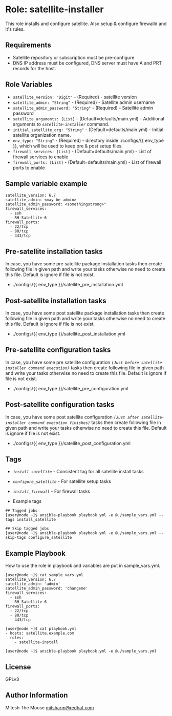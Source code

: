 

Role: satellite-installer
============================

This role installs and configure satellite. Also setup & configure firewalld and it's rules.

Requirements
------------

* Satellite repository or subscription must be pre-configure 
* DNS IP address must be configured, DNS server must have A and PRT records for the host. 

Role Variables
--------------

* `satellite_version: "Digit"`          - (Required) - satellite version
* `satellite_admin: "String"`           - (Required) - Satellite admin username
* `satellite_admin_password: "String"`  - (Required) - Satellite admin password
* `satellite_arguments: [List]` - (Default=defaults/main.yml) - Additional arguments to *`satellite-installer`* command.
* `initial_satellite_org: "String"` - (Default=defaults/main.yml) - Initial satellite organization name.
* `env_type: "String"` - (Required) - directory inside ./configs/{{ env_type }}, which will be used to keep pre & post setup files. 
* `firewall_services: [List]` - (Default=defaults/main.yml) - List of firewall services to enable
* `firewall_ports: [List]` - (Default=defaults/main.yml) - List of firewall ports to enable


Sample variable example 
-----------------------
```
satellite_version: 6.7
satellite_admin: <may be admin>
satellite_admin_password: <somethingstrong>"
firewall_services:
  - ssh
  - RH-Satellite-6
firewall_ports:
  - 22/tcp
  - 80/tcp
  - 443/tcp
```

Pre-satellite installation tasks
--------------------------------
In case, you have some pre satellite package installation tasks then create following file in given path and write your tasks otherwise no need to create this file. Default is ignore if file is not exist. 

* ./configs/{{ env_type }}/satellite_pre_installation.yml


Post-satellite installation tasks
---------------------------------
In case, you have some post satellite package installation tasks then create following file in given path and write your tasks otherwise no need to create this file. Default is ignore if file is not exist.

* ./configs/{{ env_type }}/satellite_post_installation.yml

Pre-satellite configuration tasks
---------------------------------
In case, you have some pre satellite configuration *`(Just before satellite-installer command execution)`* tasks then create following file in given path and write your tasks otherwise no need to create this file. Default is ignore if file is not exist.

* ./configs/{{ env_type }}/satellite_pre_configuration.yml

Post-satellite configuration tasks
---------------------------------
In case, you have some post satellite configuration *`(Just after satellite-installer command execution finishes)`* tasks then create following file in given path and write your tasks otherwise no need to create this file. Default is ignore if file is not exist.

* ./configs/{{ env_type }}/satellite_post_configuration.yml

Tags
----


* *`install_satellite`* - Consistent tag for all satellite install tasks
* *`configure_satellite`* - For satellite setup tasks
* *`install_firewall`* - For firewall tasks




* Example tags

```
## Tagged jobs
[user@node ~]$ ansible-playbook playbook.yml -e @./sample_vars.yml --tags install_satellite

## Skip tagged jobs
[user@node ~]$ ansible-playbook playbook.yml -e @./sample_vars.yml --skip-tags configure_satellite
```


Example Playbook
----------------

How to use the role in playbook and variables are put in sample_vars.yml.

```
[user@node ~]$ cat sample_vars.yml
satellite_version: 6.7
satellite_admin: 'admin'
satellite_admin_password: 'changeme'
firewall_services:
  - ssh
  - RH-Satellite-6
firewall_ports:
  - 22/tcp
  - 80/tcp
  - 443/tcp

[user@node ~]$ cat playbook.yml
- hosts: satellite.example.com
  roles:
    - satellite-install

[user@node ~]$ ansible-playbook playbook.yml -e @./sample_vars.yml
```
License
-------
GPLv3

Author Information
------------------
Mitesh The Mouse <mitsharm@redhat.com>
